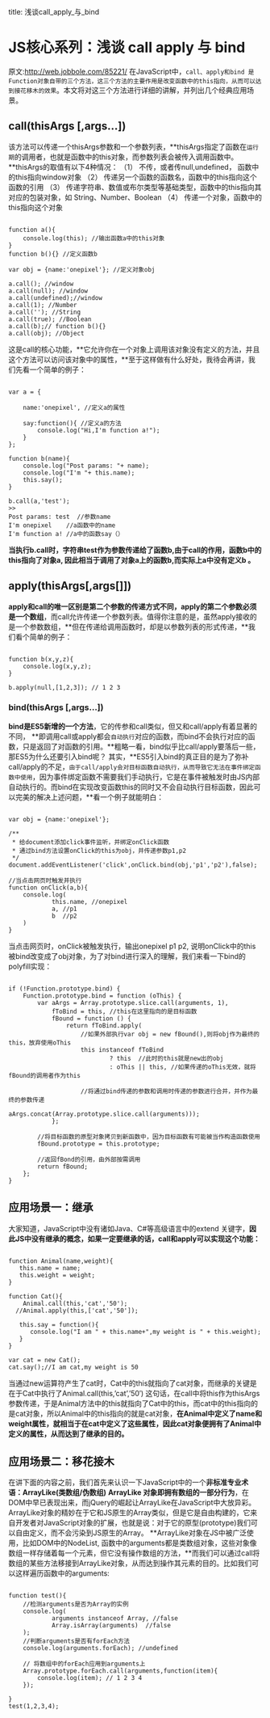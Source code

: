 title: 浅谈call_apply_与_bind 

#  JS核心系列：浅谈 call apply 与 bind 
原文:http://web.jobbole.com/85221/
在JavaScript中，` call、apply和bind 是Function对象自带的三个方法，这三个方法的主要作用是改变函数中的this指向，从而可以达到接花移木的效果 `。本文将对这三个方法进行详细的讲解，并列出几个经典应用场景。

##  call(thisArgs [,args...]) 
该方法可以传递一个thisArgs参数和一个参数列表，**thisArgs指定了函数在` 运行期 `的调用者，也就是函数中的this对象，而参数列表会被传入调用函数中。**thisArgs的取值有以下4种情况：
（1） 不传，或者传null,undefined， 函数中的this指向window对象
（2） 传递另一个函数的函数名，函数中的this指向这个函数的引用
（3） 传递字符串、数值或布尔类型等基础类型，函数中的this指向其对应的包装对象，如 String、Number、Boolean
（4） 传递一个对象，函数中的this指向这个对象
```

function a(){
    console.log(this); //输出函数a中的this对象
}
function b(){} //定义函数b
 
var obj = {name:'onepixel'}; //定义对象obj
 
a.call(); //window
a.call(null); //window
a.call(undefined);//window
a.call(1); //Number
a.call(''); //String
a.call(true); //Boolean
a.call(b);// function b(){}
a.call(obj); //Object

```
这是call的核心功能，**它允许你在一个对象上调用该对象没有定义的方法，并且这个方法可以访问该对象中的属性，**至于这样做有什么好处，我待会再讲，我们先看一个简单的例子：
```

var a = {
 
    name:'onepixel', //定义a的属性
 
    say:function(){ //定义a的方法
        console.log("Hi,I'm function a!");
    }
};
 
function b(name){
    console.log("Post params: "+ name);
    console.log("I'm "+ this.name);
    this.say();
}
 
b.call(a,'test');
>>
Post params: test  //参数name
I'm onepixel    //a函数中的name
I'm function a! //a中的函数say（）

```
**当执行b.call时，字符串test作为参数传递给了函数b,由于call的作用，函数b中的this指向了对象a, 因此相当于调用了对象a上的函数b,而实际上a中没有定义b 。**

##  apply(thisArgs[,args[]]) 
**apply和call的唯一区别是第二个参数的传递方式不同，apply的第二个参数必须是一个数组**，而call允许传递一个参数列表。值得你注意的是，虽然apply接收的是一个参数数组，**但在传递给调用函数时，却是以参数列表的形式传递，**我们看个简单的例子：
```

function b(x,y,z){
    console.log(x,y,z);
}
 
b.apply(null,[1,2,3]); // 1 2 3

```

###  bind(thisArgs [,args...]) 
**bind是ES5新增的一个方法**，它的传参和call类似，但又和call/apply有着显著的不同，
**即调用call或apply都会` 自动执行 `对应的函数，而bind不会执行对应的函数，只是返回了对函数的引用。**粗略一看，bind似乎比call/apply要落后一些，那ES5为什么还要引入bind呢？
其实，**ES5引入bind的真正目的是为了弥补call/apply的不足，` 由于call/apply会对目标函数自动执行，从而导致它无法在事件绑定函数中使用 `，因为事件绑定函数不需要我们手动执行，它是在事件被触发时由JS内部自动执行的。而bind在实现改变函数this的同时又不会自动执行目标函数，因此可以完美的解决上述问题，**看一个例子就能明白：
```

var obj = {name:'onepixel'};
 
/**
 * 给document添加click事件监听，并绑定onClick函数
 * 通过bind方法设置onClick的this为obj，并传递参数p1,p2
 */
document.addEventListener('click',onClick.bind(obj,'p1','p2'),false);
 
//当点击网页时触发并执行
function onClick(a,b){
    console.log(
            this.name, //onepixel
            a, //p1
            b  //p2
    )
}

```
当点击网页时，onClick被触发执行，输出onepixel p1 p2, 说明onClick中的this被bind改变成了obj对象，为了对bind进行深入的理解，我们来看一下bind的polyfill实现：
```

if (!Function.prototype.bind) {
    Function.prototype.bind = function (oThis) {
        var aArgs = Array.prototype.slice.call(arguments, 1),
            fToBind = this, //this在这里指向的是目标函数
            fBound = function () {
                return fToBind.apply(
                    //如果外部执行var obj = new fBound(),则将obj作为最终的this，放弃使用oThis
                    this instanceof fToBind
                            ? this  //此时的this就是new出的obj
                            : oThis || this, //如果传递的oThis无效，就将fBound的调用者作为this

                    //将通过bind传递的参数和调用时传递的参数进行合并，并作为最终的参数传递
                    aArgs.concat(Array.prototype.slice.call(arguments)));
            };

        //将目标函数的原型对象拷贝到新函数中，因为目标函数有可能被当作构造函数使用
        fBound.prototype = this.prototype;

        //返回fBond的引用，由外部按需调用
        return fBound;
    };
}

```
##  应用场景一：继承 
大家知道，JavaScript中没有诸如Java、C#等高级语言中的extend 关键字，**因此JS中没有继承的概念，如果一定要继承的话，call和apply可以实现这个功能：**
```

function Animal(name,weight){
   this.name = name;
   this.weight = weight;
}
 
function Cat(){
    Animal.call(this,'cat','50');
  //Animal.apply(this,['cat','50']);
 
   this.say = function(){
      console.log("I am " + this.name+",my weight is " + this.weight);
   }
}
 
var cat = new Cat();
cat.say();//I am cat,my weight is 50

```
当通过new运算符产生了cat时，Cat中的this就指向了cat对象，而继承的关键是在于Cat中执行了Animal.call(this,’cat’,’50′) 这句话，在call中将this作为thisArgs参数传递，于是Animal方法中的this就指向了Cat中的this，而cat中的this指向的是cat对象，所以Animal中的this指向的就是cat对象，**在Animal中定义了name和weight属性，就相当于在cat中定义了这些属性，因此cat对象便拥有了Animal中定义的属性，从而达到了继承的目的。**

##  应用场景二：移花接木 
在讲下面的内容之前，我们首先来认识一下JavaScript中的一个**非标准专业术语：ArrayLike(类数组/伪数组)**
**ArrayLike 对象即拥有数组的一部分行为**，在DOM中早已表现出来，而jQuery的崛起让ArrayLike在JavaScript中大放异彩。ArrayLike对象的精妙在于它和JS原生的Array类似，但是它是自由构建的，它来自开发者对JavaScript对象的扩展，也就是说：对于它的原型(prototype)我们可以自由定义，而不会污染到JS原生的Array。
**ArrayLike对象在JS中被广泛使用，比如DOM中的NodeList, 函数中的arguments都是类数组对象，这些对象像数组一样存储着每一个元素，但它没有操作数组的方法，**而我们可以通过call将数组的某些方法移接到ArrayLike对象，从而达到操作其元素的目的。比如我们可以这样遍历函数中的arguments:
```

function test(){
    //检测arguments是否为Array的实例
    console.log(
            arguments instanceof Array, //false
            Array.isArray(arguments)  //false
    );
    //判断arguments是否有forEach方法
    console.log(arguments.forEach); //undefined

    // 将数组中的forEach应用到arguments上
    Array.prototype.forEach.call(arguments,function(item){
        console.log(item); // 1 2 3 4
    });

}
test(1,2,3,4);

```

